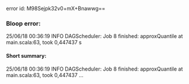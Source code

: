 error id: M98Sejpk32v0+mX+Bnawwg==
### Bloop error:

25/06/18 00:36:19 INFO DAGScheduler: Job 8 finished: approxQuantile at main.scala:63, took 0,447437 s
#### Short summary: 

25/06/18 00:36:19 INFO DAGScheduler: Job 8 finished: approxQuantile at main.scala:63, took 0,447437 ...